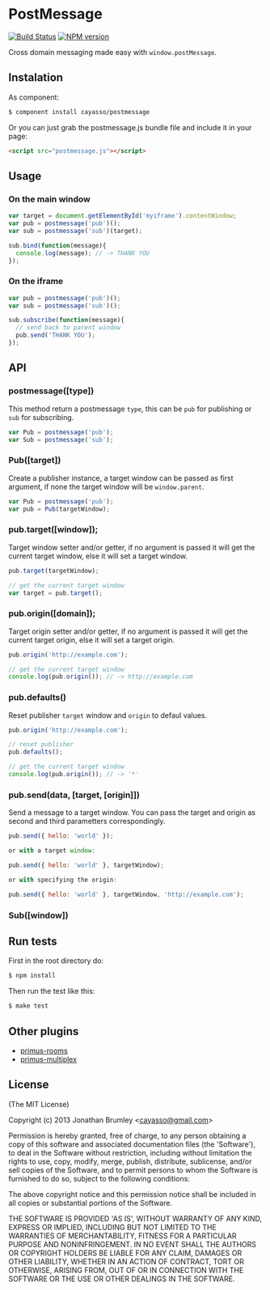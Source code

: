 # PostMessage

[![Build Status](https://travis-ci.org/cayasso/postmessage.png?branch=master)](https://travis-ci.org/cayasso/postmessage)
[![NPM version](https://badge.fury.io/js/postmessage.png)](http://badge.fury.io/js/postmessage)

Cross domain messaging made easy with `window.postMessage`.

## Instalation

As component:

```bash
$ component install cayasso/postmessage
```

Or you can just grab the postmessage.js bundle file and include it in your page:

```html
<script src="postmessage.js"></script>
```

## Usage

### On the main window

```javascript
var target = document.getElementById('myiframe').contentWindow;
var pub = postmessage('pub')();
var sub = postmessage('sub')(target);

sub.bind(function(message){
  console.log(message); // -> THANK YOU
});

```

### On the iframe

```javascript
var pub = postmessage('pub')();
var sub = postmessage('sub')();

sub.subscribe(function(message){
  // send back to parent window
  pub.send('THANK YOU');
});

```

## API

### postmessage([type])

This method return a postmessage `type`, this can be `pub` for publishing or `sub` for subscribing.

```javascript
var Pub = postmessage('pub');
var Sub = postmessage('sub');
```
### Pub([target])

Create a publisher instance, a target window can be passed as first argument, if none the target 
window will be `window.parent`.

```javascript
var Pub = postmessage('pub');
var pub = Pub(targetWindow);
```
### pub.target([window]);

Target window setter and/or getter, if no argument is passed it will get the current 
target window, else it will set a target window.

```javascript
pub.target(targetWindow);

// get the current target window
var target = pub.target();
```

### pub.origin([domain]);

Target origin setter and/or getter, if no argument is passed it will get the current 
target origin, else it will set a target origin.

```javascript
pub.origin('http://example.com');

// get the current target window
console.log(pub.origin()); // -> http://example.com
```

### pub.defaults()

Reset publisher `target` window and `origin` to defaul values. 

```javascript
pub.origin('http://example.com');

// reset publisher
pub.defaults();

// get the current target window
console.log(pub.origin()); // -> '*'
```

### pub.send(data, [target, [origin]])

Send a message to a target window. You can pass the target and origin as second 
and third parametters correspondingly.

```javascript
pub.send({ hello: 'world' });

or with a target window:

pub.send({ hello: 'world' }, targetWindow);

or with specifying the origin:

pub.send({ hello: 'world' }, targetWindow, 'http://example.com');
```

### Sub([window])

## Run tests

First in the root directory do:

``` bash
$ npm install
```

Then run the test like this:

``` bash
$ make test
```

## Other plugins

 * [primus-rooms](https://github.com/cayasso/primus-rooms)
 * [primus-multiplex](https://github.com/cayasso/primus-multiplex)

## License

(The MIT License)

Copyright (c) 2013 Jonathan Brumley &lt;cayasso@gmail.com&gt;

Permission is hereby granted, free of charge, to any person obtaining
a copy of this software and associated documentation files (the
'Software'), to deal in the Software without restriction, including
without limitation the rights to use, copy, modify, merge, publish,
distribute, sublicense, and/or sell copies of the Software, and to
permit persons to whom the Software is furnished to do so, subject to
the following conditions:

The above copyright notice and this permission notice shall be
included in all copies or substantial portions of the Software.

THE SOFTWARE IS PROVIDED 'AS IS', WITHOUT WARRANTY OF ANY KIND,
EXPRESS OR IMPLIED, INCLUDING BUT NOT LIMITED TO THE WARRANTIES OF
MERCHANTABILITY, FITNESS FOR A PARTICULAR PURPOSE AND NONINFRINGEMENT.
IN NO EVENT SHALL THE AUTHORS OR COPYRIGHT HOLDERS BE LIABLE FOR ANY
CLAIM, DAMAGES OR OTHER LIABILITY, WHETHER IN AN ACTION OF CONTRACT,
TORT OR OTHERWISE, ARISING FROM, OUT OF OR IN CONNECTION WITH THE
SOFTWARE OR THE USE OR OTHER DEALINGS IN THE SOFTWARE.
